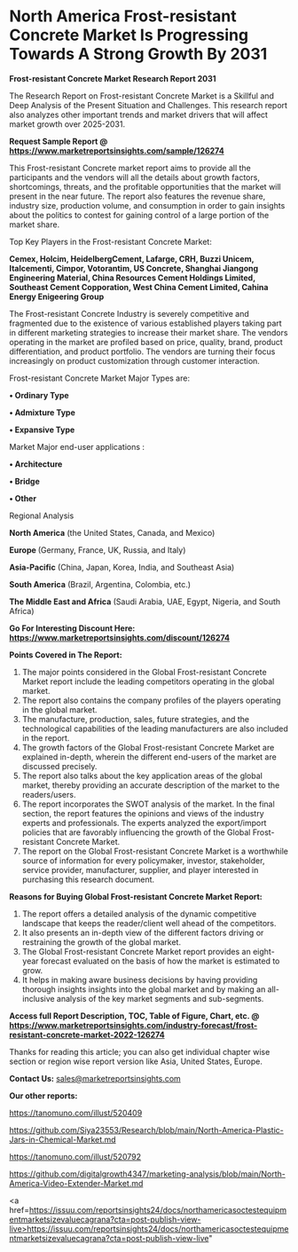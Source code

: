 # North America Frost-resistant Concrete Market Is Progressing Towards A Strong Growth By 2031

<strong>Frost-resistant Concrete Market Research Report 2031</strong>

The Research Report on Frost-resistant Concrete Market is a Skillful and Deep Analysis of the Present Situation and Challenges. This research report also analyzes other important trends and market drivers that will affect market growth over 2025-2031.

<strong>Request Sample Report @ <a href=https://www.marketreportsinsights.com/sample/126274>https://www.marketreportsinsights.com/sample/126274</a></strong>

This Frost-resistant Concrete market report aims to provide all the participants and the vendors will all the details about growth factors, shortcomings, threats, and the profitable opportunities that the market will present in the near future. The report also features the revenue share, industry size, production volume, and consumption in order to gain insights about the politics to contest for gaining control of a large portion of the market share.

Top Key Players in the Frost-resistant Concrete Market:

<strong>Cemex, Holcim, HeidelbergCement, Lafarge, CRH, Buzzi Unicem, Italcementi, Cimpor, Votorantim, US Concrete, Shanghai Jiangong Engineering Material, China Resources Cement Holdings Limited, Southeast Cement Copporation, West China Cement Limited, Cahina Energy Enigeering Group</strong>

The Frost-resistant Concrete Industry is severely competitive and fragmented due to the existence of various established players taking part in different marketing strategies to increase their market share. The vendors operating in the market are profiled based on price, quality, brand, product differentiation, and product portfolio. The vendors are turning their focus increasingly on product customization through customer interaction.

Frost-resistant Concrete Market Major Types are:

<strong>• Ordinary Type

• Admixture Type

• Expansive Type</strong>

Market Major end-user applications :

<strong>• Architecture

• Bridge

• Other</strong>

Regional Analysis

</u><strong><b>North America</b></strong> (the United States, Canada, and Mexico)

<strong><b>Europe </b></strong>(Germany, France, UK, Russia, and Italy)

<strong><b>Asia-Pacific</b></strong> (China, Japan, Korea, India, and Southeast Asia)

<strong><b>South America</b></strong> (Brazil, Argentina, Colombia, etc.)

<strong><b>The Middle East and Africa</b></strong> (Saudi Arabia, UAE, Egypt, Nigeria, and South Africa)

<strong>Go For Interesting Discount Here: <a href=https://www.marketreportsinsights.com/discount/126274>https://www.marketreportsinsights.com/discount/126274</a></strong>

<strong>Points Covered in The Report:</strong>
<ol>
  <li>The major points considered in the Global Frost-resistant Concrete Market report include the leading competitors operating in the global market.</li>
  <li>The report also contains the company profiles of the players operating in the global market.</li>
  <li>The manufacture, production, sales, future strategies, and the technological capabilities of the leading manufacturers are also included in the report.</li>
  <li>The growth factors of the Global Frost-resistant Concrete Market are explained in-depth, wherein the different end-users of the market are discussed precisely.</li>
  <li>The report also talks about the key application areas of the global market, thereby providing an accurate description of the market to the readers/users.</li>
  <li>The report incorporates the SWOT analysis of the market. In the final section, the report features the opinions and views of the industry experts and professionals. The experts analyzed the export/import policies that are favorably influencing the growth of the Global Frost-resistant Concrete Market.</li>
  <li>The report on the Global Frost-resistant Concrete Market is a worthwhile source of information for every policymaker, investor, stakeholder, service provider, manufacturer, supplier, and player interested in purchasing this research document.</li>
</ol>
<strong>Reasons for Buying Global Frost-resistant Concrete Market Report:</strong>

<ol>
  <li>The report offers a detailed analysis of the dynamic competitive landscape that keeps the reader/client well ahead of the competitors.</li>
  <li>It also presents an in-depth view of the different factors driving or restraining the growth of the global market.</li>
  <li>The Global Frost-resistant Concrete Market report provides an eight-year forecast evaluated on the basis of how the market is estimated to grow.</li>
  <li>It helps in making aware business decisions by having providing thorough insights insights into the global market and by making an all-inclusive analysis of the key market segments and sub-segments.</li>
</ol>
<strong>Access full Report Description, TOC, Table of Figure, Chart, etc. @ <a href=https://www.marketreportsinsights.com/industry-forecast/frost-resistant-concrete-market-2022-126274>https://www.marketreportsinsights.com/industry-forecast/frost-resistant-concrete-market-2022-126274</a></strong>


Thanks for reading this article; you can also get individual chapter wise section or region wise report version like Asia, United States, Europe.

<strong>Contact Us:</strong>
sales@marketreportsinsights.com

<strong>Our other reports:</strong>

<a href=https://tanomuno.com/illust/520409>https://tanomuno.com/illust/520409</a>

<a href=https://github.com/Siya23553/Research/blob/main/North-America-Plastic-Jars-in-Chemical-Market.md>https://github.com/Siya23553/Research/blob/main/North-America-Plastic-Jars-in-Chemical-Market.md</a>

<a href=https://tanomuno.com/illust/520792>https://tanomuno.com/illust/520792</a>

<a href=https://github.com/digitalgrowth4347/marketing-analysis/blob/main/North-America-Video-Extender-Market.md>https://github.com/digitalgrowth4347/marketing-analysis/blob/main/North-America-Video-Extender-Market.md</a>

<a href=https://issuu.com/reportsinsights24/docs/northamericasoctestequipmentmarketsizevaluecagrana?cta=post-publish-view-live>https://issuu.com/reportsinsights24/docs/northamericasoctestequipmentmarketsizevaluecagrana?cta=post-publish-view-live</a>"
